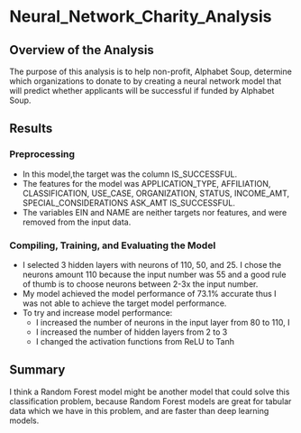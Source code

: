 # Neural_Network_Charity_Analysis

## Overview of the Analysis

The purpose of this analysis is to help non-profit, Alphabet Soup, determine which organizations to donate to by creating a neural network model that will predict whether applicants will be successful if funded by Alphabet Soup.

## Results

### Preprocessing

* In this model,the target was the column IS_SUCCESSFUL.
* The features for the model was APPLICATION_TYPE, AFFILIATION, CLASSIFICATION, USE_CASE, ORGANIZATION, STATUS, INCOME_AMT, SPECIAL_CONSIDERATIONS ASK_AMT 
IS_SUCCESSFUL.
* The variables EIN and NAME are neither targets nor features, and were removed from the input data. 
### Compiling, Training, and Evaluating the Model
* I selected 3 hidden layers with neurons of 110, 50, and 25. I chose the neurons amount 110 because the input number was 55 and a good rule of thumb is to choose neurons between 2-3x the input number. 
* My model achieved the model performance of 73.1% accurate thus I was not able to achieve the target model performance. 
* To try and increase model performance:
    * I increased the number of neurons in the input layer from 80 to 110, I
    * I increased the number of hidden layers from 2 to 3 
    * I changed the activation functions from ReLU to Tanh 

## Summary

I think a Random Forest model might be another model that could solve this classification problem, because Random Forest models are great for tabular data which we have in this problem, and are faster than deep learning models.